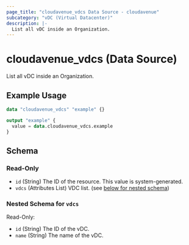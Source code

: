 ```yaml
---
page_title: "cloudavenue_vdcs Data Source - cloudavenue"
subcategory: "vDC (Virtual Datacenter)"
description: |-
  List all vDC inside an Organization.
---
```


# cloudavenue_vdcs (Data Source)

List all vDC inside an Organization.

## Example Usage

```terraform
data "cloudavenue_vdcs" "example" {}

output "example" {
  value = data.cloudavenue_vdcs.example
}
```

<!-- schema generated by tfplugindocs -->
## Schema

### Read-Only

- `id` (String) The ID of the resource. This value is system-generated.
- `vdcs` (Attributes List) VDC list. (see [below for nested schema](#nestedatt--vdcs))

<a id="nestedatt--vdcs"></a>
### Nested Schema for `vdcs`

Read-Only:

- `id` (String) The ID of the vDC.
- `name` (String) The name of the vDC.

